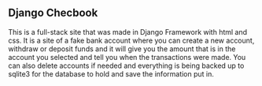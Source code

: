 ## Django Checbook
  This is a full-stack site that was made in Django Framework with html and css. It is a site of a fake bank account where you can create a new account, withdraw or deposit funds and it will give you the amount that is in the account you selected and tell you when the transactions were made. You can also delete accounts if needed and everything is being backed up to sqlite3 for the database to hold and save the information put in.
